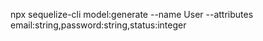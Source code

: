 npx sequelize-cli model:generate --name User --attributes email:string,password:string,status:integer
